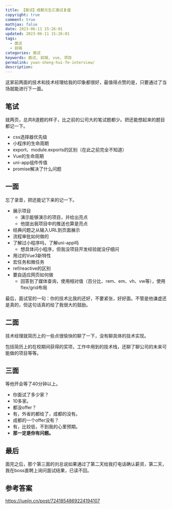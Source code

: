 ```yaml
---
title: 【面试】成都元生汇面试复盘
copyright: true
comment: true
mathjax: false
date: 2023-06-11 15:26:01
updated: 2023-06-11 15:26:01
tags:
  - 面试
  - 前端
categories: 面试
keywords: 面试, 前端, vue, 项目
permalink: yuan-sheng-hui-fe-interview/
description:
---
```

这家前两面的技术和技术经理给我的印象都很好，最值得点赞的是，只要通过了当场就能进行下一面。

<!--more-->

## 笔试

就两页，总共8道题的样子，比之前的公司大的笔试题都少。把还能想起来的题目都记一下。

- css选择器优先级
- 小程序的生命周期
- export、module.exports的区别（在此之前完全不知道）
- Vue的生命周期
- uni-app组件传值
- promise解决了什么问题

## 一面

忘了录音，把还能记下来的记一下。

- 展示项目
  - 演示能够演示的项目，并给出亮点
  - 他提出我项目中的推送也算是亮点
- 经典问题之从输入URL到页面展示
- 流程审批如何做的
- 了解过小程序吗，了解uni-app吗
  - 想具体问小程序，但我没项目开发经验就没仔细问
- 用过的Vue3新特性
- 宏任务和微任务
- ref/reactive的区别
- 要自适应网页如何做
  - 回答到了媒体查询，使用相对值（百分比、rem、em、vh、vw等），使用flex/grid布局

最后，面试官的一句：你的技术比我的还好，不要紧张，好好面。不管是他谦虚还是真的，但这句话真的给了我很大的鼓励。

## 二面

技术经理就简历上的一些点很愉快的聊了一下，没有聊具体的技术实现。

包括简历上的在校期间获得的奖项，工作中用到的技术栈，还聊了聊公司的未来可能做的项目等等。

## 三面

等他开会等了40分钟以上。

- 你面试了多少家？
- 10多家。
- 都没offer？
- 有，外省的都给了，成都的没有。
- 成都的一个offer没有？
- 有，比较低，不到我的心里预期。
- **那一定是你有问题。**

## 最后

面完之后，那个第三面的刘总说如果通过了第二天给我打电话确认薪资，第二天，我在boss直聘上询问面试结果，已读不回。

## 参考答案

<https://juejin.cn/post/7241854869224194107>
